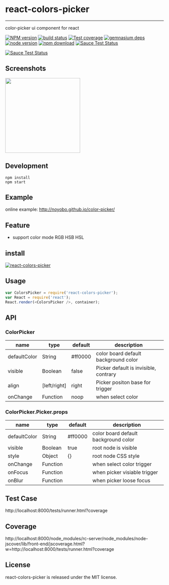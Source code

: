# react-colors-picker
---

color-picker ui component for react

[![NPM version][npm-image]][npm-url]
[![build status][travis-image]][travis-url]
[![Test coverage][coveralls-image]][coveralls-url]
[![gemnasium deps][gemnasium-image]][gemnasium-url]
[![node version][node-image]][node-url]
[![npm download][download-image]][download-url]
[![Sauce Test Status](https://saucelabs.com/buildstatus/react-colors-picker)](https://saucelabs.com/u/react-colors-picker)

[![Sauce Test Status](https://saucelabs.com/browser-matrix/react-colors-picker.svg)](https://saucelabs.com/u/react-colors-picker)

[npm-image]: http://img.shields.io/npm/v/react-colors-picker.svg?style=flat-square
[npm-url]: http://npmjs.org/package/react-colors-picker
[travis-image]: https://img.shields.io/travis/noyobo/color-picker.svg?style=flat-square
[travis-url]: https://travis-ci.org/noyobo/color-picker
[coveralls-image]: https://img.shields.io/coveralls/noyobo/color-picker.svg?style=flat-square
[coveralls-url]: https://coveralls.io/r/noyobo/color-picker?branch=master
[gemnasium-image]: http://img.shields.io/gemnasium/noyobo/color-picker.svg?style=flat-square
[gemnasium-url]: https://gemnasium.com/noyobo/color-picker
[node-image]: https://img.shields.io/badge/node.js-%3E=_0.10-green.svg?style=flat-square
[node-url]: http://nodejs.org/download/
[download-image]: https://img.shields.io/npm/dm/react-colors-picker.svg?style=flat-square
[download-url]: https://npmjs.org/package/react-colors-picker

## Screenshots

<img src=https://cloud.githubusercontent.com/assets/1292082/8275606/8608e8f8-18db-11e5-8d10-703253db2a4f.png width=238 />

## Development

```
npm install
npm start
```

## Example

online example: http://noyobo.github.io/color-picker/

## Feature

* support color mode RGB HSB HSL

## install

[![react-colors-picker](https://nodei.co/npm/react-colors-picker.png)](https://npmjs.org/package/react-colors-picker)

## Usage

```js
var ColorsPicker = require('react-colors-picker');
var React = require('react');
React.render(<ColorsPicker />, container);
```

## API

### ColorPicker

name|type|default|description
---|---|---|---
defaultColor|String|#ff0000|color board default background color
visible| Boolean | false | Picker default is invisible, contrary
align| [left/right] | right | Picker positon base for trigger
onChange| Function | noop | when select color

### ColorPicker.Picker.props

name|type|default|description
---|---|---|---
defaultColor|String|#ff0000|color board default background color
visible| Boolean | true | root node is visible
style | Object | {} | root node CSS style
onChange|Function| | when select color trigger
onFocus|Function| | when picker visiable trigger
onBlur|Function| | when picker loose focus

## Test Case

http://localhost:8000/tests/runner.html?coverage

## Coverage

http://localhost:8000/node_modules/rc-server/node_modules/node-jscover/lib/front-end/jscoverage.html?w=http://localhost:8000/tests/runner.html?coverage

## License

react-colors-picker is released under the MIT license.

